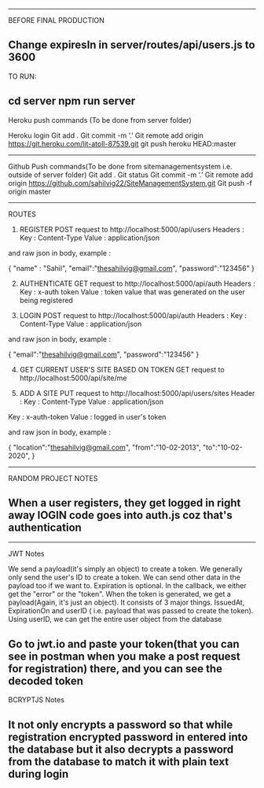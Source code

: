 ----------------------
BEFORE FINAL PRODUCTION

Change expiresIn in server/routes/api/users.js to 3600
---------------------------
TO RUN:

cd server
npm run server
--------------
Heroku push commands (To be done from server folder)

Heroku login
Git add .
Git commit -m ‘.’
Git remote add origin https://git.heroku.com/lit-atoll-87539.git
git push heroku HEAD:master

-----------
Github Push commands(To be done from sitemanagementsystem i.e. outside of server folder)
Git add .
Git status
Git commit -m ‘.’
Git remote add origin https://github.com/sahilvig22/SiteManagementSystem.git
Git push -f origin master 

------------------
ROUTES

1. REGISTER
POST request to http://localhost:5000/api/users
Headers :
Key     : Content-Type
Value   : application/json

and raw json in body, example :

{
"name" : "Sahil",
"email":"thesahilvig@gmail.com",
"password":"123456"
}

2. AUTHENTICATE
GET request to http://localhost:5000/api/auth 
Headers :
Key     : x-auth token
Value   : token value that was generated on the user being registered

3. LOGIN
POST request to http://localhost:5000/api/auth 
Headers :
Key     : Content-Type
Value   : application/json

and raw json in body, example :

{
"email":"thesahilvig@gmail.com",
"password":"123456"
}

4. GET CURRENT USER'S SITE BASED ON TOKEN
GET request to http://localhost:5000/api/site/me


5. ADD A SITE
PUT request to http://localhost:5000/api/users/sites
Header  :
Key     : Content-Type
Value   : application/json

Key     : x-auth-token
Value   : logged in user's token


and raw json in body, example :

{
  "location":"thesahilvig@gmail.com",
  "from":"10-02-2013",
  "to":"10-02-2020",
}

-----------------------------------
RANDOM PROJECT NOTES

When a user registers, they get logged in right away
lOGIN code goes into auth.js coz that's authentication
------------------------------

----------------------------------
JWT Notes

We send a payload(it's simply an object) to create a token. We generally only send the user's ID to create a token. We can send other data in the payload too if we want to.
Expiration is optional.
In the callback, we either get the "error" or the "token".
When the token is generated, we get a payload(Again, it's just an object). It consists of 3 major things. IssuedAt, ExpirationOn and userID ( i.e. payload that was passed to create the token). Using userID, we can get the entire user object from the database

Go to jwt.io and paste your token(that you can see in postman when you make a post request for registration) there, and you can see the decoded token
--------------------------------
BCRYPTJS Notes

It not only encrypts a password so that while registration encrypted password in entered into the database but it also decrypts a password from the database to match it with plain text during login
--------------------------------



